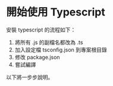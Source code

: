 # 開始使用 Typescript

安裝 typescript 的流程如下：

1. 將所有 .js 的副檔名都改為 .ts
2. 加入設定檔 tsconfig.json 到專案根目錄
3. 修改 package.json
4. 嘗試編譯

以下將一步步說明。